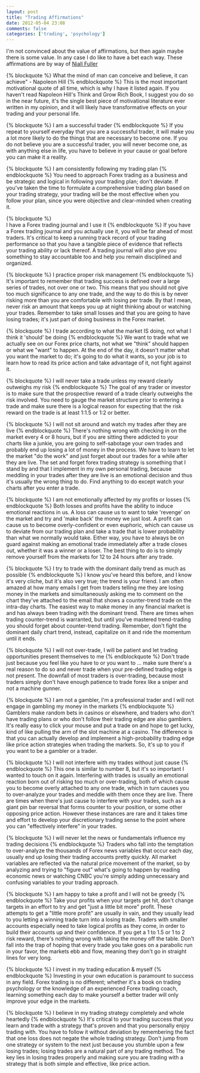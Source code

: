 ```yaml
---
layout: post
title: "Trading Affirmations"
date: 2012-05-04 23:08
comments: false
categories: ['trading', 'psychology']
---
```


I'm not convinced about the value of affirmations, but then again maybe there is some value. In any case I do like to have a bet each way. These affirmations are by way of [Niall Fuller][001]

<!-- more -->

{% blockquote %}
What the mind of man can conceive and believe, it can achieve" - Napoleon Hill
{% endblockquote %}
This is the most important motivational quote of all time, which is why I have it listed again. If you haven't read Napoleon Hill's Think and Grow Rich Book, I suggest you do so in the near future, it's the single best piece of motivational literature ever written in my opinion, and it will likely have transformative effects on your trading and your personal life.

{% blockquote %}
I am a successful trader
{% endblockquote %}
If you repeat to yourself everyday that you are a successful trader, it will make you a lot more likely to do the things that are necessary to become one. If you do not believe you are a successful trader, you will never become one, as with anything else in life, you have to believe in your cause or goal before you can make it a reality.

{% blockquote %}
I am consistently following my trading plan
{% endblockquote %}
You need to approach Forex trading as a business and be strategic and logical in following your trading plan; don't deviate. If you've taken the time to formulate a comprehensive trading plan based on your trading strategy, your trading will be the most effective when you follow your plan, since you were objective and clear-minded when creating it.

{% blockquote %}	
I have a Forex trading journal and I use it
{% endblockquote %}
If you have a Forex trading journal and you actually use it, you will be far ahead of most traders. It's critical to keep a running track record of your trading performance so that you have a tangible piece of evidence that reflects your trading ability or lack thereof. A trading journal will also give you something to stay accountable too and help you remain disciplined and organized.

{% blockquote %}
I practice proper risk management
{% endblockquote %}
It's important to remember that trading success is defined over a large series of trades, not over one or two. This means that you should not give too much significance to any one trade, and the way to do this is by never risking more than you are comfortable with losing per trade. By that I mean, never risk an amount that keeps you up at night thinking about or watching your trades. Remember to take small losses and that you are going to have losing trades; it's just part of doing business in the Forex market.

{% blockquote %}
I trade according to what the market IS doing, not what I think it 'should' be doing
{% endblockquote %}
We want to trade what we actually see on our Forex price charts, not what we "think" should happen or what we "want" to happen. At the end of the day, it doesn't matter what you want the market to do; it's going to do what it wants, so your job is to learn how to read its price action and take advantage of it, not fight against it.

{% blockquote %}
I will never take a trade unless my reward clearly outweighs my risk
{% endblockquote %}
The goal of any trader or investor is to make sure that the prospective reward of a trade clearly outweighs the risk involved. You need to gauge the market structure prior to entering a trade and make sure there is a logical reason for expecting that the risk reward on the trade is at least 1:1.5 or 1:2 or better.

{% blockquote %}
I will not sit around and watch my trades after they are live
{% endblockquote %}
There's nothing wrong with checking in on the market every 4 or 8 hours, but if you are sitting there addicted to your charts like a junkie, you are going to self-sabotage your own trades and probably end up losing a lot of money in the process. We have to learn to let the market "do the work" and just forget about our trades for a while after they are live. The set and forget forex trading strategy is something that I stand by and that I implement in my own personal trading, because meddling in your trades after they are live is an emotional decision and thus it's usually the wrong thing to do. Find anything to do except watch your charts after you enter a trade.

{% blockquote %}
I am not emotionally affected by my profits or losses
{% endblockquote %}
Both losses and profits have the ability to induce emotional reactions in us. A loss can cause us to want to take 'revenge' on the market and try and 'make back' the money we just lost. A profit can cause us to become overly-confident or even euphoric, which can cause us to deviate from our trading plan and take a trade that is lower probability than what we normally would take. Either way, you have to always be on guard against making an emotional trade immediately after a trade closes out, whether it was a winner or a loser. The best thing to do is to simply remove yourself from the markets for 12 to 24 hours after any trade.

{% blockquote %}
I try to trade with the dominant daily trend as much as possible
{% endblockquote %}
I know you've heard this before, and I know it's very cliche, but it's also very true; the trend is your friend. I am often amazed at how many emails I get from traders telling me they are losing money in the markets and simultaneously asking me to comment on the chart they've attached to the email that shows a counter-trend trade on the intra-day charts. The easiest way to make money in any financial market is and has always been trading with the dominant trend. There are times when trading counter-trend is warranted, but until you've mastered trend-trading you should forget about counter-trend trading. Remember, don't fight the dominant daily chart trend, instead, capitalize on it and ride the momentum until it ends.

{% blockquote %}
I will not over-trade, I will be patient and let trading opportunities present themselves to me
{% endblockquote %}
Don't trade just because you feel like you have to or you want to ... make sure there's a real reason to do so and never trade when your pre-defined trading edge is not present. The downfall of most traders is over-trading, because most traders simply don't have enough patience to trade forex like a sniper and not a machine gunner.

{% blockquote %}
I am not a gambler, I'm a professional trader and I will not engage in gambling my money in the markets
{% endblockquote %}
Gamblers make random bets in casinos or elsewhere, and traders who don't have trading plans or who don't follow their trading edge are also gamblers. It's really easy to click your mouse and put a trade on and hope to get lucky, kind of like pulling the arm of the slot machine at a casino. The difference is that you can actually develop and implement a high-probability trading edge like price action strategies when trading the markets. So, it's up to you if you want to be a gambler or a trader.

{% blockquote %}
I will not interfere with my trades without just cause
{% endblockquote %}
This one is similar to number 8, but it's so important I wanted to touch on it again. Interfering with trades is usually an emotional reaction born out of risking too much or over-trading, both of which cause you to become overly attached to any one trade, which in turn causes you to over-analyze your trades and meddle with them once they are live. There are times when there's just cause to interfere with your trades, such as a giant pin bar reversal that forms counter to your position, or some other opposing price action. However these instances are rare and it takes time and effort to develop your discretionary trading sense to the point where you can "effectively interfere" in your trades.

{% blockquote %}
I will never let the news or fundamentals influence my trading decisions
{% endblockquote %}
Traders who fall into the temptation to over-analyze the thousands of Forex news variables that occur each day, usually end up losing their trading accounts pretty quickly. All market variables are reflected via the natural price movement of the market, so by analyzing and trying to "figure out" what's going to happen by reading economic news or watching CNBC you're simply adding unnecessary and confusing variables to your trading approach.

{% blockquote %}
I am happy to take a profit and I will not be greedy
{% endblockquote %}
Take your profits when your targets get hit, don't change targets in an effort to try and get "just a little bit more" profit. These attempts to get a "little more profit" are usually in vain, and they usually lead to you letting a winning trade turn into a losing trade. Traders with smaller accounts especially need to take logical profits as they come, in order to build their accounts up and their confidence. If you get a 1 to 1.5 or 1 to 2 risk reward, there's nothing wrong with taking the money off the table. Don't fall into the trap of hoping that every trade you take goes on a parabolic run in your favor, the markets ebb and flow, meaning they don't go in straight lines for very long.

{% blockquote %}
I invest in my trading education & myself
{% endblockquote %}
Investing in your own education is paramount to success in any field. Forex trading is no different; whether it's a book on trading psychology or the knowledge of an experienced Forex trading coach, learning something each day to make yourself a better trader will only improve your edge in the markets.

{% blockquote %}
I believe in my trading strategy completely and whole heartedly
{% endblockquote %}
It's critical to your trading success that you learn and trade with a strategy that's proven and that you personally enjoy trading with. You have to follow it without deviation by remembering the fact that one loss does not negate the whole trading strategy. Don't jump from one strategy or system to the next just because you stumble upon a few losing trades; losing trades are a natural part of any trading method. The key lies in losing trades properly and making sure you are trading with a strategy that is both simple and effective, like price action.

[001]:http://www.learntotradethemarket.com/

